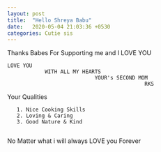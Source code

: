 ```yaml
---
layout: post
title:  "Hello Shreya Babu"
date:   2020-05-04 21:03:36 +0530
categories: Cutie sis
---
```

Thanks Babes For Supporting me and I LOVE YOU

``` 
LOVE YOU 
			WITH ALL MY HEARTS
							YOUR's SECOND MOM
											RKS
```

Your Qualities

```
   1. Nice Cooking Skills
   2. Loving & Caring
   3. Good Nature & Kind
	
```
No Matter what i will always LOVE you Forever
